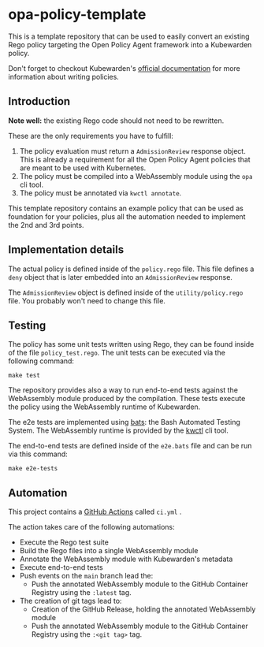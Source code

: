 # opa-policy-template

This is a template repository that can be used to easily convert an existing
Rego policy targeting the Open Policy Agent framework into a Kubewarden policy.

Don't forget to checkout Kubewarden's [official documentation](https://docs.kubewarden.io)
for more information about writing policies.

## Introduction

**Note well:** the existing Rego code should not need to be rewritten.

These are the only requirements you have to fulfill:

1. The policy evaluation must return a `AdmissionReview` response object. This
  is already a requirement for all the Open Policy Agent policies that are meant
  to be used with Kubernetes.
1. The policy must be compiled into a WebAssembly module using the `opa` cli tool.
1. The policy must be annotated via `kwctl annotate`.

This template repository contains an example policy that can be used as foundation
for your policies, plus all the automation needed to implement the 2nd and 3rd points.

## Implementation details

The actual policy is defined inside of the `policy.rego` file. This file defines
a `deny` object that is later embedded into an `AdmissionReview` response.

The `AdmissionReview` object is defined inside of the `utility/policy.rego` file.
You probably won't need to change this file.

## Testing

The policy has some unit tests written using Rego, they can be found inside of
the file `policy_test.rego`. The unit tests can be executed via the following
command:

```shell
make test
```

The repository provides also a way to run end-to-end tests against the WebAssembly
module produced by the compilation. These tests execute the policy using the
WebAssembly runtime of Kubewarden.

The e2e tests are implemented using [bats](https://github.com/bats-core/bats-core):
the Bash Automated Testing System. The WebAssembly runtime is provided by the
[kwctl](https://github.com/kubewarden/kwctl) cli tool.

The end-to-end tests are defined inside of the `e2e.bats` file and can
be run via this command:

```shell
make e2e-tests
```

## Automation

This project contains a [GitHub Actions](https://docs.github.com/en/actions)
called `ci.yml` .

The action takes care of the following automations:

  * Execute the Rego test suite
  * Build the Rego files into a single WebAssembly module
  * Annotate the WebAssembly module with Kubewarden's metadata
  * Execute end-to-end tests
  * Push events on the `main` branch lead the:
    * Push the annotated WebAssembly module to the GitHub Container Registry using the
      `:latest` tag.
  * The creation of git tags lead to:
    * Creation of the GitHub Release, holding the annotated WebAssembly module
    * Push the annotated WebAssembly module to the GitHub Container Registry using the
      `:<git tag>` tag.
